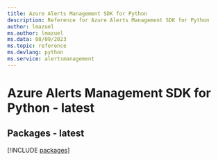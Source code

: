 ```yaml
---
title: Azure Alerts Management SDK for Python
description: Reference for Azure Alerts Management SDK for Python
author: lmazuel
ms.author: lmazuel
ms.data: 08/09/2023
ms.topic: reference
ms.devlang: python
ms.service: alertsmanagement
---
```

# Azure Alerts Management SDK for Python - latest
## Packages - latest
[!INCLUDE [packages](alerts-management-index.md)]